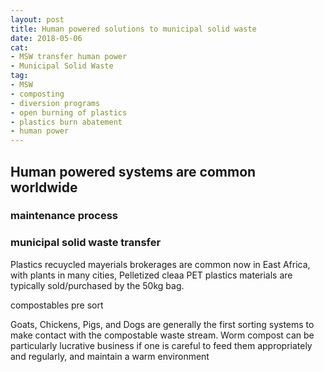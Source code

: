 ```yaml
---
layout: post
title: Human powered solutions to municipal solid waste
date: 2018-05-06
cat:
- MSW transfer human power
- Municipal Solid Waste
tag:
- MSW
- composting
- diversion programs
- open burning of plastics
- plastics burn abatement
- human power
---
```


##  Human powered systems are common worldwide 


### maintenance process


### municipal solid waste transfer

Plastics recuycled mayerials brokerages are common now in East Africa, with plants in many cities, Pelletized cleaa PET plastics materials are typically sold/purchased by the 50kg bag.


compostables pre sort

Goats, Chickens, Pigs, and Dogs are generally the first sorting systems to make contact with the compostable waste stream. Worm compost can be particularly lucrative business if one is careful to feed them appropriately and regularly, and maintain a warm environment
